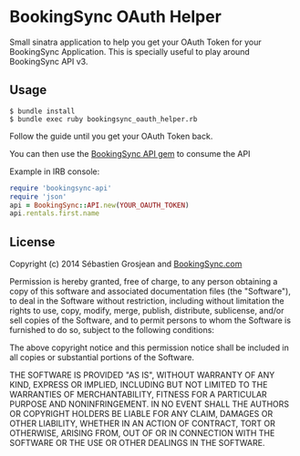 # BookingSync OAuth Helper

Small sinatra application to help you get your OAuth Token for your BookingSync Application.
This is specially useful to play around BookingSync API v3.

## Usage

```
$ bundle install
$ bundle exec ruby bookingsync_oauth_helper.rb
```

Follow the guide until you get your OAuth Token back.

You can then use the [BookingSync API gem](https://github.com/BookingSync/bookingsync-api) to consume the API

Example in IRB console:

```ruby
require 'bookingsync-api'
require 'json'
api = BookingSync::API.new(YOUR_OAUTH_TOKEN)
api.rentals.first.name
```

## License

Copyright (c) 2014 Sébastien Grosjean and [BookingSync.com](http://www.bookingsync.com)

Permission is hereby granted, free of charge, to any person obtaining a copy of this software and associated documentation files (the "Software"), to deal in the Software without restriction, including without limitation the rights to use, copy, modify, merge, publish, distribute, sublicense, and/or sell copies of the Software, and to permit persons to whom the Software is furnished to do so, subject to the following conditions:

The above copyright notice and this permission notice shall be included in all copies or substantial portions of the Software.

THE SOFTWARE IS PROVIDED "AS IS", WITHOUT WARRANTY OF ANY KIND, EXPRESS OR IMPLIED, INCLUDING BUT NOT LIMITED TO THE WARRANTIES OF MERCHANTABILITY, FITNESS FOR A PARTICULAR PURPOSE AND NONINFRINGEMENT. IN NO EVENT SHALL THE AUTHORS OR COPYRIGHT HOLDERS BE LIABLE FOR ANY CLAIM, DAMAGES OR OTHER LIABILITY, WHETHER IN AN ACTION OF CONTRACT, TORT OR OTHERWISE, ARISING FROM, OUT OF OR IN CONNECTION WITH THE SOFTWARE OR THE USE OR OTHER DEALINGS IN THE SOFTWARE.
